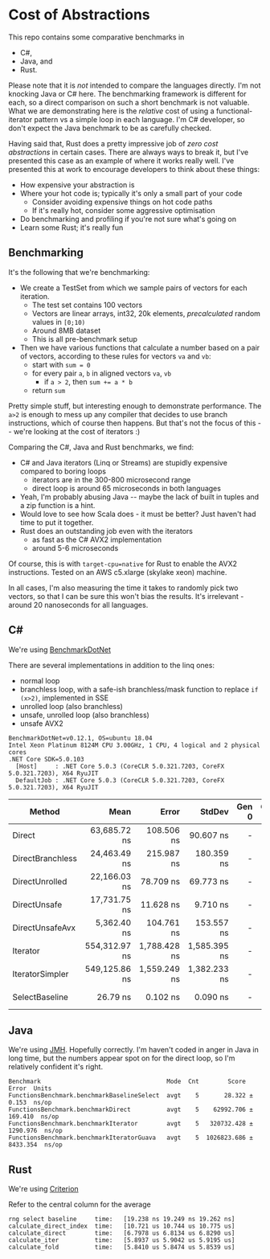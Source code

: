 # Cost of Abstractions

This repo contains some comparative benchmarks in
- C#, 
- Java, and
- Rust. 

Please note that it is *not* intended to compare the languages directly. I'm not knocking Java or C# here. The benchmarking framework is different for each, so a direct comparison on such a short benchmark is not valuable. What we are demonstrating here is the *relative* cost of using a functional-iterator pattern vs a simple loop in each language. I'm C# developer, so don't expect the Java benchmark to be as carefully checked.

Having said that, Rust does a pretty impressive job of _zero cost abstractions_ in certain cases. There are always ways to break it, but I've presented this case as an example of where it works really well. I've presented this at work to encourage developers to think about these things:

* How expensive your abstraction is
* Where your hot code is; typically it's only a small part of your code 
  * Consider avoiding expensive things on hot code paths
  * If it's really hot, consider some aggressive optimisation
* Do benchmarking and profiling if you're not sure what's going on 
* Learn some Rust; it's really fun

## Benchmarking

It's the following that we're benchmarking: 

- We create a TestSet from which we sample pairs of vectors for each iteration.
  - The test set contains 100 vectors
  - Vectors are linear arrays, int32, 20k elements, _precalculated_ random values in `[0;10)`
  - Around 8MB dataset
  - This is all pre-benchmark setup
- Then we have various functions that calculate a number based on a pair of vectors,
  according to these rules for vectors `va` and `vb`:
  - start with `sum = 0`
  - for every pair `a`, `b` in aligned vectors `va`, `vb`
     - if `a > 2`, then `sum += a * b`
  - return `sum`

Pretty simple stuff, but interesting enough to demonstrate performance. The `a>2` is enough to mess up any compiler that decides to use branch instructions, which of course then happens. But that's not the focus of this -- we're looking at the cost of iterators :)

Comparing the C#, Java and Rust benchmarks, we find:
- C# and Java iterators (Linq or Streams) are stupidly expensive compared to boring loops
  - iterators are in the 300-800 microsecond range
  - direct loop is around 65 microseconds in both languages
- Yeah, I'm probably abusing Java -- maybe the lack of built in tuples and a zip function is a hint.
- Would love to see how Scala does - it must be better? Just haven't had time to put it together.
- Rust does an outstanding job even with the iterators
  - as fast as the C# AVX2 implementation
  - around 5-6 microseconds

Of course, this is with `target-cpu=native` for Rust to enable the AVX2 instructions. Tested on an AWS c5.xlarge (skylake xeon) machine.

In all cases, I'm also measuring the time it takes to randomly pick two vectors, so that I can be sure this won't bias the results. It's irrelevant - around 20 nanoseconds for all languages.

## C#

We're using [BenchmarkDotNet](https://benchmarkdotnet.org/articles/overview.html)

There are several implementations in addition to the linq ones: 
- normal loop
- branchless loop, with a safe-ish branchless/mask function to replace `if (x>2)`, implemented in SSE
- unrolled loop (also branchless)
- unsafe, unrolled loop (also branchless)
- unsafe AVX2 


```
BenchmarkDotNet=v0.12.1, OS=ubuntu 18.04
Intel Xeon Platinum 8124M CPU 3.00GHz, 1 CPU, 4 logical and 2 physical cores
.NET Core SDK=5.0.103
  [Host]     : .NET Core 5.0.3 (CoreCLR 5.0.321.7203, CoreFX 5.0.321.7203), X64 RyuJIT
  DefaultJob : .NET Core 5.0.3 (CoreCLR 5.0.321.7203, CoreFX 5.0.321.7203), X64 RyuJIT
```

|           Method |          Mean |        Error |       StdDev | Gen 0 | Gen 1 | Gen 2 | Allocated | Code Size |
|----------------- |--------------:|-------------:|-------------:|------:|------:|------:|----------:|----------:|
|           Direct |  63,685.72 ns |   108.506 ns |    90.607 ns |     - |     - |     - |         - |     272 B |
| DirectBranchless |  24,463.49 ns |   215.987 ns |   180.359 ns |     - |     - |     - |         - |     317 B |
|   DirectUnrolled |  22,166.03 ns |    78.709 ns |    69.773 ns |     - |     - |     - |         - |     573 B |
|     DirectUnsafe |  17,731.75 ns |    11.628 ns |     9.710 ns |     - |     - |     - |         - |     670 B |
|  DirectUnsafeAvx |   5,362.40 ns |   104.761 ns |   153.557 ns |     - |     - |     - |         - |     560 B |
|         Iterator | 554,312.97 ns | 1,788.428 ns | 1,585.395 ns |     - |     - |     - |     265 B |    1936 B |
|  IteratorSimpler | 549,125.86 ns | 1,559.249 ns | 1,382.233 ns |     - |     - |     - |     200 B |    1307 B |
|   SelectBaseline |      26.79 ns |     0.102 ns |     0.090 ns |     - |     - |     - |         - |     134 B |

## Java

We're using [JMH](https://github.com/openjdk/jmh). Hopefully correctly. I'm haven't coded in anger in Java in long time, but the numbers appear spot on for the direct loop, so I'm relatively confident it's right.

```
Benchmark                                   Mode  Cnt        Score      Error  Units
FunctionsBenchmark.benchmarkBaselineSelect  avgt    5       28.322 ±    0.153  ns/op
FunctionsBenchmark.benchmarkDirect          avgt    5    62992.706 ±  169.410  ns/op
FunctionsBenchmark.benchmarkIterator        avgt    5   320732.428 ± 1290.976  ns/op
FunctionsBenchmark.benchmarkIteratorGuava   avgt    5  1026823.686 ± 8433.354  ns/op
```

## Rust

We're using [Criterion](https://crates.io/crates/criterion)

Refer to the central column for the average
```
rng select baseline     time:   [19.238 ns 19.249 ns 19.262 ns]                                 
calculate_direct_index  time:   [10.721 us 10.744 us 10.775 us]                                    
calculate_direct        time:   [6.7978 us 6.8134 us 6.8290 us]                              
calculate_iter          time:   [5.8937 us 5.9042 us 5.9195 us]                            
calculate_fold          time:   [5.8410 us 5.8474 us 5.8539 us]                            
```
